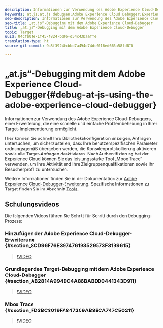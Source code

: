 ```yaml
---
description: Informationen zur Verwendung des Adobe Experience Cloud-Debuggers, einer Erweiterung, die eine schnelle und einfache Problembehebung in Ihrer Target-Implementierung ermöglicht.
keywords: at.js;at.js debuggen;Adobe Experience Cloud Debugger;Experience Cloud Debugger;Mbox-Verfolgung;Mbox-Hervorhebung;debug;Debugging
seo-description: Informationen zur Verwendung des Adobe Experience Cloud-Debuggers, einer Erweiterung, die eine schnelle und einfache Problembehebung in Ihrer Target-Implementierung ermöglicht.
seo-title: „at.js“-Debugging mit dem Adobe Experience Cloud-Debugger
title: „at.js“-Debugging mit dem Adobe Experience Cloud-Debugger
topic: Target
uuid: 04cfb0fe-1f45-4824-bd06-d54c43baaffe
translation-type: ht
source-git-commit: 9b8f39240cbbd7a494d74dc0016ed666a58fd870

---
```



# „at.js“-Debugging mit dem Adobe Experience Cloud-Debugger{#debug-at-js-using-the-adobe-experience-cloud-debugger}

Informationen zur Verwendung des Adobe Experience Cloud-Debuggers, einer Erweiterung, die eine schnelle und einfache Problembehebung in Ihrer Target-Implementierung ermöglicht.

Hier können Sie schnell Ihre Bibliothekskonfiguration anzeigen, Anfragen untersuchen, um sicherzustellen, dass Ihre benutzerspezifischen Parameter ordnungsgemäß übergeben werden, die Konsolenprotokollierung aktivieren sowie alle Target-Anfragen deaktivieren. Nach Authentifizierung bei der Experience Cloud können Sie das leistungsstarke Tool „Mbox Trace“ verwenden, um Ihre Aktivität und Ihre Zielgruppenqualifikationen sowie Ihr Besucherprofil zu untersuchen.

Weitere Informationen finden Sie in der Dokumentation zur [Adobe Experience Cloud-Debugger-Erweiterung](https://marketing.adobe.com/resources/help/en_US/experience-cloud-debugger/). Spezifische Informationen zu Target finden Sie im Abschnitt [Tools](https://marketing.adobe.com/resources/help/en_US/experience-cloud-debugger/tools.html).

## Schulungsvideos

Die folgenden Videos führen Sie Schritt für Schritt durch den Debugging-Prozess:

### Hinzufügen der Adobe Experience Cloud-Debugger-Erweiterung {#section_8CD96F76E397476193529573F3199615}

>[!VIDEO](https://video.tv.adobe.com/v/23114/)

### Grundlegendes Target-Debugging mit dem Adobe Experience Cloud-Debugger {#section_AB2814A994DC4A86BABDD0441343D911}

>[!VIDEO](https://video.tv.adobe.com/v/23115/)

### Mbox Trace {#section_FD3BC8019FA847209AB8BCA747C50211}

>[!VIDEO](https://video.tv.adobe.com/v/23113/)

